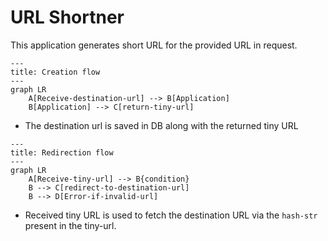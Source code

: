 # URL Shortner 

This application generates short URL for the provided URL in request.

```mermaid
---
title: Creation flow
---
graph LR
    A[Receive-destination-url] --> B[Application]
    B[Application] --> C[return-tiny-url]
```

   
- The destination url is saved in DB along with the returned tiny URL

```mermaid
---
title: Redirection flow
---
graph LR
    A[Receive-tiny-url] --> B{condition}
    B --> C[redirect-to-destination-url]
    B --> D[Error-if-invalid-url]

```

- Received tiny URL is used to fetch the destination URL via the `hash-str` present in the tiny-url. 